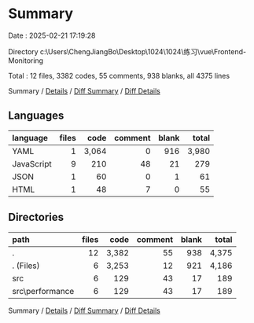 # Summary

Date : 2025-02-21 17:19:28

Directory c:\\Users\\ChengJiangBo\\Desktop\\1024\\1024\\练习\\vue\\Frontend-Monitoring

Total : 12 files, 3382 codes, 55 comments, 938 blanks, all 4375 lines

Summary / [Details](details.md) / [Diff Summary](diff.md) / [Diff Details](diff-details.md)

## Languages

| language   | files |  code | comment | blank | total |
| :--------- | ----: | ----: | ------: | ----: | ----: |
| YAML       |     1 | 3,064 |       0 |   916 | 3,980 |
| JavaScript |     9 |   210 |      48 |    21 |   279 |
| JSON       |     1 |    60 |       0 |     1 |    61 |
| HTML       |     1 |    48 |       7 |     0 |    55 |

## Directories

| path             | files |  code | comment | blank | total |
| :--------------- | ----: | ----: | ------: | ----: | ----: |
| .                |    12 | 3,382 |      55 |   938 | 4,375 |
| . (Files)        |     6 | 3,253 |      12 |   921 | 4,186 |
| src              |     6 |   129 |      43 |    17 |   189 |
| src\\performance |     6 |   129 |      43 |    17 |   189 |

Summary / [Details](details.md) / [Diff Summary](diff.md) / [Diff Details](diff-details.md)
